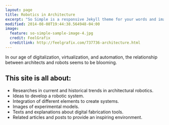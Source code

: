 ```yaml
---
layout: page
title: Robotics in Architecture
excerpt: "So Simple is a responsive Jekyll theme for your words and images."
modified: 2014-08-08T19:44:38.564948-04:00
image:
  feature: so-simple-sample-image-4.jpg
  credit: FeelGrafix
  creditlink: http://feelgrafix.com/737736-architecture.html
---
```


In our age of digitalization, virtualization, and automation, the relationship between architects and robots seems to be blooming.

## This site is all about:

* Researches in current and historical trends in architectural robotics.
* Ideas to develop a robotic system.
* Integration of different elements to create systems.
* Images of experimental models.
* Texts and explanations about digital fabrication tools.
* Related articles and posts to provide an inspiring environment.
